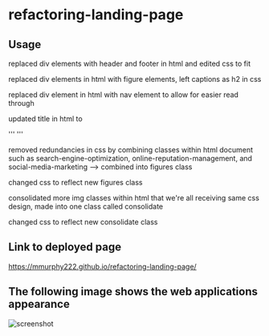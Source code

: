 # refactoring-landing-page

## Usage

replaced div elements with header and footer in html and edited css to fit

replaced div elements in html with figure elements, left captions as h2 in css

replaced div element in html with nav element to allow for easier read through

updated title in html to 

''' <title>Horiseon welcome page</title> '''

removed redundancies in css by combining classes within html document such as search-engine-optimization, online-reputation-management, and social-media-marketing --> combined into figures class

changed css to reflect new figures class

consolidated more img classes within html that we're all receiving same css design, made into one class called consolidate

changed css to reflect new consolidate class 

## Link to deployed page

https://mmurphy222.github.io/refactoring-landing-page/

## The following image shows the web applications appearance

![screenshot](https://www.awesomescreenshot.com/image/9292082?key=1ee805db7261f0aeeb50f467b0adb998)